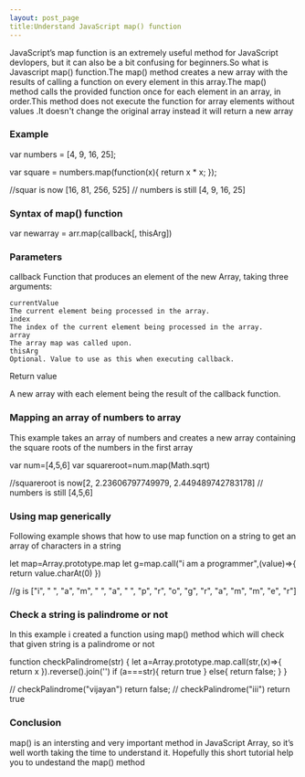 ```yaml
---
layout: post_page
title:Understand JavaScript map() function
---
```


JavaScript’s map function is an extremely useful method for JavaScript devlopers, but it can also be a bit confusing for beginners.So what is Javascript map() function.The map() method creates a new array with the results of calling a  function on every element in this array.The map() method calls the provided function once for each element in an array, in order.This method does not execute the function for array elements without values .It doesn't change the original array instead it will return a new array

<h3>Example</h3>

<div class='code'>
var numbers = [4, 9, 16, 25];

var square = numbers.map(function(x){
   return x * x;
});

//squar is now [16, 81, 256, 525]
// numbers is still [4, 9, 16, 25]
</div>


<h3>Syntax of map() function</h3>

 var newarray = arr.map(callback[, thisArg])

 <h3>Parameters</h3>

callback
Function that produces an element of the new Array, taking three arguments:
 
	currentValue
	The current element being processed in the array.
	index
	The index of the current element being processed in the array.
	array
	The array map was called upon.
	thisArg
	Optional. Value to use as this when executing callback.
Return value

A new array with each element being the result of the callback function.


<h3>Mapping an array of numbers to array</h3>
<p>This example takes an array of numbers and creates a new array containing the square roots of the numbers in the first array</p>
<div class='code'>
var num=[4,5,6]
var squareroot=num.map(Math.sqrt)

//squareroot is now[2, 2.23606797749979, 2.449489742783178]
// numbers is still [4,5,6]
</div>

<h3>Using map generically</h3>

<p>Following example shows that how to use map function on a string to get an array of   characters in a string</p>

<div class='code'>
let map=Array.prototype.map
let g=map.call("i am a programmer",(value)=>{
return value.charAt(0)
})

//g is ["i", " ", "a", "m", " ", "a", " ", "p", "r", "o", "g", "r", "a", "m", "m", "e", "r"]

</div>

<h3>Check a string is palindrome or not</h3>

<p>In this example i created a function using map() method which will check that given string is a palindrome or not</p>

 <div class='code'>

function checkPalindrome(str)
{
let a=Array.prototype.map.call(str,(x)=>{
return x
}).reverse().join('')
if (a===str){
return true
} else{
return false;
}
}

// checkPalindrome("vijayan") return false;
// checkPalindrome("iii") return true

 </div>

 <h3>Conclusion</h3>

 map() is an intersting and very important method in JavaScript Array, so it’s well worth taking the time to understand it. Hopefully this short tutorial help you to undestand the map() method